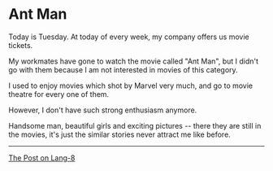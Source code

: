 # Ant Man

Today is Tuesday. At today of every week, my company offers us movie tickets.

My workmates have gone to watch the movie called "Ant Man", but I didn't go with them because I am not interested in movies of this category.

I used to enjoy movies which shot by Marvel very much, and go to movie theatre for every one of them.

However, I don't have such strong enthusiasm anymore.

Handsome man, beautiful girls and exciting pictures -- there they are still in the movies, it's just the similar stories never attract me like before.

---

[The Post on Lang-8](http://lang-8.com/1358180/journals/46958482045352544808954391159582262318)
